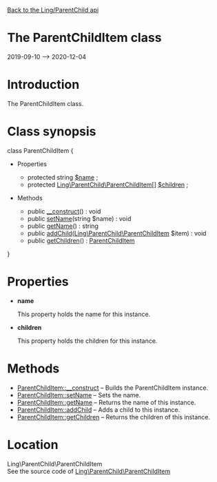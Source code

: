 [Back to the Ling/ParentChild api](https://github.com/lingtalfi/ParentChild/blob/master/doc/api/Ling/ParentChild.md)



The ParentChildItem class
================
2019-09-10 --> 2020-12-04






Introduction
============

The ParentChildItem class.



Class synopsis
==============


class <span class="pl-k">ParentChildItem</span>  {

- Properties
    - protected string [$name](#property-name) ;
    - protected [Ling\ParentChild\ParentChildItem[]](https://github.com/lingtalfi/ParentChild/blob/master/doc/api/Ling/ParentChild/ParentChildItem.md) [$children](#property-children) ;

- Methods
    - public [__construct](https://github.com/lingtalfi/ParentChild/blob/master/doc/api/Ling/ParentChild/ParentChildItem/__construct.md)() : void
    - public [setName](https://github.com/lingtalfi/ParentChild/blob/master/doc/api/Ling/ParentChild/ParentChildItem/setName.md)(string $name) : void
    - public [getName](https://github.com/lingtalfi/ParentChild/blob/master/doc/api/Ling/ParentChild/ParentChildItem/getName.md)() : string
    - public [addChild](https://github.com/lingtalfi/ParentChild/blob/master/doc/api/Ling/ParentChild/ParentChildItem/addChild.md)([Ling\ParentChild\ParentChildItem](https://github.com/lingtalfi/ParentChild/blob/master/doc/api/Ling/ParentChild/ParentChildItem.md) $item) : void
    - public [getChildren](https://github.com/lingtalfi/ParentChild/blob/master/doc/api/Ling/ParentChild/ParentChildItem/getChildren.md)() : [ParentChildItem](https://github.com/lingtalfi/ParentChild/blob/master/doc/api/Ling/ParentChild/ParentChildItem.md)

}




Properties
=============

- <span id="property-name"><b>name</b></span>

    This property holds the name for this instance.
    
    

- <span id="property-children"><b>children</b></span>

    This property holds the children for this instance.
    
    



Methods
==============

- [ParentChildItem::__construct](https://github.com/lingtalfi/ParentChild/blob/master/doc/api/Ling/ParentChild/ParentChildItem/__construct.md) &ndash; Builds the ParentChildItem instance.
- [ParentChildItem::setName](https://github.com/lingtalfi/ParentChild/blob/master/doc/api/Ling/ParentChild/ParentChildItem/setName.md) &ndash; Sets the name.
- [ParentChildItem::getName](https://github.com/lingtalfi/ParentChild/blob/master/doc/api/Ling/ParentChild/ParentChildItem/getName.md) &ndash; Returns the name of this instance.
- [ParentChildItem::addChild](https://github.com/lingtalfi/ParentChild/blob/master/doc/api/Ling/ParentChild/ParentChildItem/addChild.md) &ndash; Adds a child to this instance.
- [ParentChildItem::getChildren](https://github.com/lingtalfi/ParentChild/blob/master/doc/api/Ling/ParentChild/ParentChildItem/getChildren.md) &ndash; Returns the children of this instance.





Location
=============
Ling\ParentChild\ParentChildItem<br>
See the source code of [Ling\ParentChild\ParentChildItem](https://github.com/lingtalfi/ParentChild/blob/master/ParentChildItem.php)



